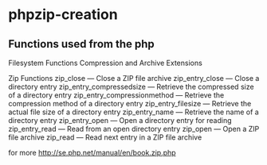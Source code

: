 # phpzip-creation


## Functions used from the php 
Filesystem Functions
Compression and Archive Extensions

Zip Functions
zip_close — Close a ZIP file archive
zip_entry_close — Close a directory entry
zip_entry_compressedsize — Retrieve the compressed size of a directory entry
zip_entry_compressionmethod — Retrieve the compression method of a directory entry
zip_entry_filesize — Retrieve the actual file size of a directory entry
zip_entry_name — Retrieve the name of a directory entry
zip_entry_open — Open a directory entry for reading
zip_entry_read — Read from an open directory entry
zip_open — Open a ZIP file archive
zip_read — Read next entry in a ZIP file archive

for more 
http://se.php.net/manual/en/book.zip.php
